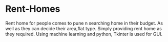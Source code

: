 # Rent-Homes
Rent home for people comes to pune n searching home in their budget.
As well as they can decide their area,flat type.
Simply providing rent home as they required.
Using machine learning and python,
Tkinter is used for GUI.
